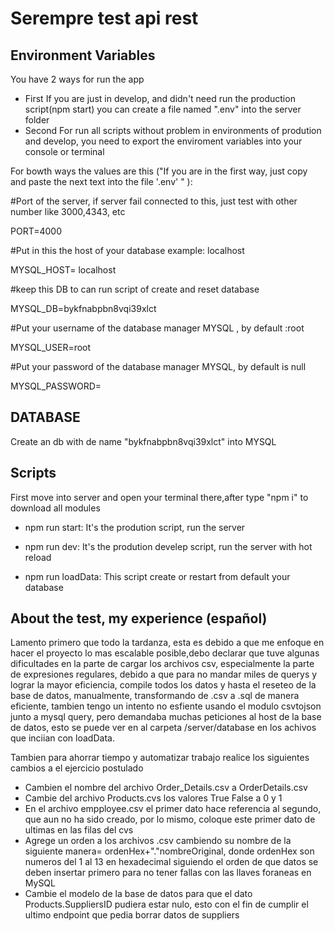 # Serempre test api rest
## Environment Variables
You have 2 ways for run the app
- First
If you are just in develop, and didn't need run the production script(npm start) you can create a file named ".env" into the server folder
- Second
For run all scripts without problem in environments of prodution and develop, you need to export the enviroment variables into your console or terminal

For bowth ways the values are this ("If you are in the first way, just copy and paste the next text into the file '.env' " ):

#Port of the server, if server fail connected to this, just test with other number like 3000,4343, etc

PORT=4000

#Put in this the host of your database example: localhost

MYSQL_HOST= localhost

#keep this DB to can run script of create and reset database

MYSQL_DB=bykfnabpbn8vqi39xlct

#Put your username of the database manager MYSQL , by default :root

MYSQL_USER=root

#Put your password of the database manager MYSQL, by default is null

MYSQL_PASSWORD=

## DATABASE
Create an db with de name "bykfnabpbn8vqi39xlct" into MYSQL 
## Scripts
First move into server and open your terminal there,after type "npm i" to download all modules

- npm run start: It's the prodution script, run the server

- npm run dev: It's the prodution develep script, run the server with hot reload

- npm run loadData: This script create or restart from default your database 

## About the test, my experience (español)
Lamento primero que todo la tardanza, esta es debido a que me enfoque en hacer el proyecto lo mas escalable posible,debo declarar que tuve algunas dificultades en la parte de cargar los archivos csv, especialmente la parte de expresiones regulares, debido a que para no mandar miles de querys y lograr la mayor eficiencia, compile todos los datos y hasta el reseteo de la base de datos, manualmente, transformando de .csv a .sql de manera eficiente, tambien tengo un intento no esfiente usando el modulo csvtojson junto a  mysql query, pero demandaba muchas peticiones al host de la base de datos, esto se puede ver en al carpeta /server/database en los achivos que inciian con loadData.

Tambien para ahorrar tiempo y automatizar trabajo realice los siguientes cambios a el ejercicio postulado

- Cambien el nombre del archivo Order_Details.csv a OrderDetails.csv
- Cambie del archivo Products.cvs los valores True False a  0 y 1
- En el archivo empployee.csv el primer dato hace referencia al segundo, que aun no ha sido creado, por lo mismo, coloque este primer dato de ultimas en las filas del cvs
- Agrege un orden a los archivos .csv cambiendo su nombre de la siguiente manera= ordenHex+"."nombreOriginal, donde ordenHex son numeros del 1 al 13 en hexadecimal siguiendo el orden de que datos se deben insertar primero para no tener fallas con las llaves foraneas en MySQL
- Cambie el modelo de la base de datos para que el dato Products.SuppliersID pudiera estar nulo, esto con el fin de cumplir el ultimo endpoint que pedia borrar datos de suppliers